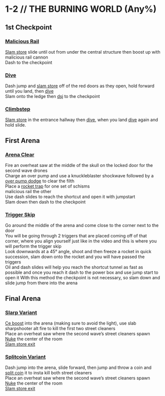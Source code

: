 # 1-2 // THE BURNING WORLD (Any%)
## 1st Checkpoint
### [Malicious Rail](https://youtu.be/WKLfKy4Ohog)
[Slam store](http://localhost:8080/guides/speedrun-tech.html#slam-store) slide until out from under the central structure then boost up with malicious rail cannon <br />
Dash to the checkpoint 
### [Dive](https://youtu.be/6B99s3ZIFF0)
Dash jump and [slam store](http://localhost:8080/guides/speedrun-tech.html#slam-store) off of the red doors as they open, hold forward until you land, then [dive](http://localhost:8080/guides/speedrun-tech.html#dives) <br />
Slam onto the ledge then [dsj](http://localhost:8080/guides/speedrun-tech.html#dsj-dash-slide-jump) to the checkpoint
### [Climbstep](https://youtu.be/45_CONkKkZg)
[Slam store](http://localhost:8080/guides/speedrun-tech.html#slam-store) in the entrance hallway then [dive](http://localhost:8080/guides/speedrun-tech.html#dives), when you land [dive](http://localhost:8080/guides/speedrun-tech.html#dives) again and hold slide.
## First Arena
### [Arena Clear](https://youtu.be/-FE5HcNvP80)
Fire an overheat saw at the middle of the skull on the locked door for the second wave drones <br />
Charge an over pump and use a knuckleblaster shockwave followed by a [over pump dodge](http://localhost:8080/guides/speedrun-tech.html#over-pump-dodge) to clear the filth <br />
Place a [rocket trap](http://localhost:8080/guides/speedrun-tech.html#rocket-traps) for one set of schisms <br />
malicious rail the other <br />
Use dash slides to reach the shortcut and open it with jumpstart <br />
Slam down then dash to the checkpoint
### [Trigger Skip](https://youtu.be/GjGnX1FBuSA)
Go around the middle of the arena and come close to the corner next to the door<br />
You will be going through 2 triggers that are placed coming off of that corner, where you align yourself just like in the video and this is where you will perform the trigger skip <br />
Look downwards at a 45° angle, shoot and then freeze a rocket in quick succession, slam down onto the rocket and you will have passed the triggers <br />
Oil and dash slides will help you reach the shortcut tunnel as fast as possible and once you reach it dash to the power box and use jump start to open it
With this method the checkpoint is not necessary, so slam down and slide jump from there into the arena <br />
## Final Arena
### [Slarp Variant](https://youtu.be/4wiT_K6roJk)
[Ce boost](http://localhost:8080/guides/speedrun-tech.html#ce-boost-core-eject-boost) into the arena (making sure to avoid the light), use slab sharpshooter alt fire to kill the first two street cleaners <br />
Place an overheat saw where the second wave’s street cleaners spawn <br />
[Nuke](http://localhost:8080/guides/speedrun-tech.html#nukes) the center of the room <br />
[Slam store exit](http://localhost:8080/guides/speedrun-tech.html#slam-store-exit) <br />
### [Splitcoin Variant](https://youtu.be/5SE9n-Bqxb8)
Dash jump into the arena, slide forward, then jump and throw a coin and [split coin](http://localhost:8080/guides/speedrun-tech.html#split-coins) it to insta kill both street cleaners <br />
Place an overheat saw where the second wave’s street cleaners spawn <br />
[Nuke](http://localhost:8080/guides/speedrun-tech.html#nukes) the center of the room <br />
[Slam store exit](http://localhost:8080/guides/speedrun-tech.html#slam-store-exit) <br />